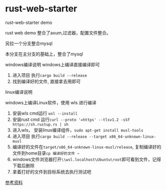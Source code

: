 # rust-web-starter
rust-web-starter demo


rust web demo
整合了axum,过滤器，配置文件整合。

另拉一个分支整合mysql

本分支在主分支的基础上，整合了mysql


windows编译说明
windows上编译直接编译即可
1. 进入项目 执行`cargo build --release `
2. 找到编译好的文件, 直接拿去用即可

linux编译说明

windows上编译Linux软件，使用 wls 进行编译
1. 安装wls cmd运行  `wsl --install`
2. 安装rust cmd 运行`curl --proto '=https' --tlsv1.2 -sSf https://sh.rustup.rs | sh`
3. 进入wls， 安装linux编译组件，`sudo apt-get install musl-tools`
4. 进入项目 执行`cargo build --release --target x86_64-unknown-linux-musl`
5. 编译好的文件在`target/x86_64-unknown-linux-musl/release`, 复制编译好的文件到home目录`cp 编译好的文件 ~`
6. windows文件浏览器打开`\\wsl.localhost\Ubuntu\root`即可看到文件，记得下载后删除
7. 拿着打好的文件到目标系统去执行测试吧


[参考资料](https://juejin.cn/post/7380163683009495103)